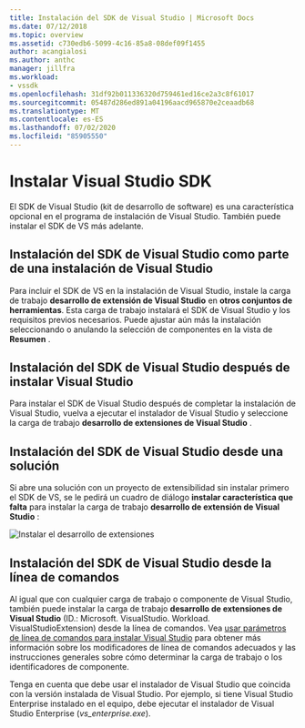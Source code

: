 ```yaml
---
title: Instalación del SDK de Visual Studio | Microsoft Docs
ms.date: 07/12/2018
ms.topic: overview
ms.assetid: c730edb6-5099-4c16-85a8-08def09f1455
author: acangialosi
ms.author: anthc
manager: jillfra
ms.workload:
- vssdk
ms.openlocfilehash: 31df92b011336320d759461ed16ce2a3c8f61017
ms.sourcegitcommit: 05487d286ed891a04196aacd965870e2ceaadb68
ms.translationtype: MT
ms.contentlocale: es-ES
ms.lasthandoff: 07/02/2020
ms.locfileid: "85905550"
---
```

# <a name="install-the-visual-studio-sdk"></a>Instalar Visual Studio SDK

El SDK de Visual Studio (kit de desarrollo de software) es una característica opcional en el programa de instalación de Visual Studio. También puede instalar el SDK de VS más adelante.

## <a name="install-the-visual-studio-sdk-as-part-of-a-visual-studio-installation"></a>Instalación del SDK de Visual Studio como parte de una instalación de Visual Studio

Para incluir el SDK de VS en la instalación de Visual Studio, instale la carga de trabajo **desarrollo de extensión de Visual Studio** en **otros conjuntos de herramientas**. Esta carga de trabajo instalará el SDK de Visual Studio y los requisitos previos necesarios. Puede ajustar aún más la instalación seleccionando o anulando la selección de componentes en la vista de **Resumen** .

## <a name="install-the-visual-studio-sdk-after-installing-visual-studio"></a>Instalación del SDK de Visual Studio después de instalar Visual Studio

Para instalar el SDK de Visual Studio después de completar la instalación de Visual Studio, vuelva a ejecutar el instalador de Visual Studio y seleccione la carga de trabajo **desarrollo de extensiones de Visual Studio** .

## <a name="install-the-visual-studio-sdk-from-a-solution"></a>Instalación del SDK de Visual Studio desde una solución

Si abre una solución con un proyecto de extensibilidad sin instalar primero el SDK de VS, se le pedirá un cuadro de diálogo **instalar característica que falta** para instalar la carga de trabajo **desarrollo de extensión de Visual Studio** :

![Instalar el desarrollo de extensiones](../extensibility/media/install-extension-development.png "Instalar el desarrollo de extensiones")

## <a name="install-the-visual-studio-sdk-from-the-command-line"></a>Instalación del SDK de Visual Studio desde la línea de comandos

Al igual que con cualquier carga de trabajo o componente de Visual Studio, también puede instalar la carga de trabajo **desarrollo de extensiones de Visual Studio** (ID.: Microsoft. VisualStudio. Workload. VisualStudioExtension) desde la línea de comandos. Vea [usar parámetros de línea de comandos para instalar Visual Studio](../install/use-command-line-parameters-to-install-visual-studio.md) para obtener más información sobre los modificadores de línea de comandos adecuados y las instrucciones generales sobre cómo determinar la carga de trabajo o los identificadores de componente.

Tenga en cuenta que debe usar el instalador de Visual Studio que coincida con la versión instalada de Visual Studio. Por ejemplo, si tiene Visual Studio Enterprise instalado en el equipo, debe ejecutar el instalador de Visual Studio Enterprise (*vs_enterprise.exe*).
